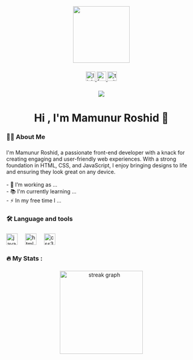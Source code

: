 <div align="center">
  <img height="150" src="https://media.licdn.com/dms/image/D5612AQFfhTEictqBHA/article-cover_image-shrink_720_1280/0/1716965604025?e=2147483647&v=beta&t=QQbiRZaZNurRKVw6bW1J0hG5x2f-7PMAowmfdFF3Dz4"  />
</div>

###

<div align="center">
  <a href="https://www.linkedin.com/in/mamunur-roshid99/">
  <img src="https://img.shields.io/static/v1?message=LinkedIn&logo=linkedin&label=&color=0077B5&logoColor=white&labelColor=&style=for-the-badge" height="25" alt="linkedin 
  logo"  />
  </a>
  <a href="https://www.facebook.com/profile.php?id=61550218941248">
  <img src="https://img.shields.io/static/v1?message=Facebook&logo=facebook&label=&color=FF0000&logoColor=white&labelColor=&style=for-the-badge" height="25" alt="facebook logo"  />
  </a>
  <a href="https://x.com/Mamun56136">
  <img src="https://img.shields.io/static/v1?message=Twitter&logo=twitter&label=&color=1DA1F2&logoColor=white&labelColor=&style=for-the-badge" height="25" alt="twitter logo"  />
 </a>
</div>

###

<div align="center">
  <img src="https://visitor-badge.laobi.icu/badge?page_id=maurodesouza.maurodesouza&"  />
</div>

###

<h1 align="center">Hi , I'm Mamunur Roshid 👋</h1>

###

<h3 align="left">👩‍💻  About Me</h3>

###

<p align="left">I'm Mamunur Roshid, a passionate front-end developer with a knack for creating engaging and user-friendly web experiences. With a strong foundation in HTML, CSS, and JavaScript, I enjoy bringing designs to life and ensuring they look great on any device.<br><br>- 🔭 I’m working as ...<br>- 📚 I'm currently learning ...<br>- ⚡ In my free time I ...</p>

###

<h3 align="left">🛠 Language and tools</h3>

###

<div align="left">
  <img src="https://cdn.jsdelivr.net/gh/devicons/devicon/icons/javascript/javascript-original.svg" height="30" alt="javascript logo"  />
  <img width="12" />
  <img src="https://cdn.jsdelivr.net/gh/devicons/devicon/icons/html5/html5-original.svg" height="30" alt="html5 logo"  />
  <img width="12" />
  <img src="https://cdn.jsdelivr.net/gh/devicons/devicon/icons/css3/css3-original.svg" height="30" alt="css3 logo"  />
</div>

###

<h3 align="left">🔥   My Stats :</h3>

###

<div align="center">
  <img src="https://streak-stats.demolab.com?user=maurodesouza&locale=en&mode=daily&theme=dark&hide_border=false&border_radius=5&order=3" height="220" alt="streak graph"  />
</div>

###
